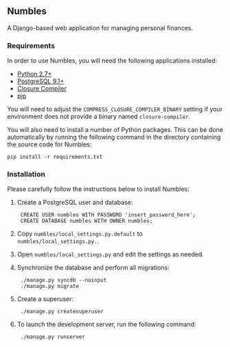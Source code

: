## Numbles

A Django-based web application for managing personal finances.

### Requirements

In order to use Numbles, you will need the following applications installed:

 - [Python 2.7+](http://python.org)
 - [PostgreSQL 9.1+](http://postgresql.org)
 - [Closure Compiler](https://developers.google.com/closure/compiler/)
 - [pip](https://pypi.python.org/pypi/pip)

You will need to adjust the `COMPRESS_CLOSURE_COMPILER_BINARY` setting if your
environment does not provide a binary named `closure-compiler`.

You will also need to install a number of Python packages.
This can be done automatically by running the following command in the
directory containing the source code for Numbles:

    pip install -r requirements.txt

### Installation

Please carefully follow the instructions below to install Numbles:

1. Create a PostgreSQL user and database:

        CREATE USER numbles WITH PASSWORD 'insert_password_here';
        CREATE DATABASE numbles WITH OWNER numbles;

2. Copy `numbles/local_settings.py.default` to `numbles/local_settings.py.`.

3. Open `numbles/local_settings.py` and edit the settings as needed.

4. Synchronize the database and perform all migrations:

        ./manage.py syncdb --noinput
        ./manage.py migrate

5. Create a superuser:

        ./manage.py createsuperuser

6. To launch the development server, run the following command:

        ./manage.py runserver
